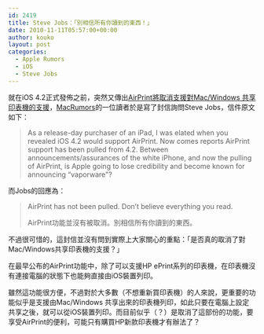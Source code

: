 ```yaml
---
id: 2419
title: Steve Jobs：「別相信所有你讀到的東西！」
date: 2010-11-11T05:57:00+00:00
author: kouko
layout: post
categories:
  - Apple Rumors
  - iOS
  - Steve Jobs
---
```

就在iOS 4.2正式發佈之前，突然又傳出[AirPrint將取消支援對Mac/Windows 共享印表機的支援](http://whiteappleer.blogspot.com/2010/11/appleios-42airprintmacwindows.html)，[MacRumors](http://www.macrumors.com/2010/11/10/steve-jobs-replies-regarding-rumors-of-airprint-issues/)的一位讀者於是寫了封信詢問Steve Jobs，信件原文如下：

> As a release-day purchaser of an iPad, I was elated when you revealed iOS 4.2 would support AirPrint. Now comes reports AirPrint support has been pulled from 4.2. Between announcements/assurances of the white iPhone, and now the pulling of AirPrint, is Apple going to lose credibility and become known for announcing &#8220;vaporware"?

而Jobs的回應為：

> AirPrint has not been pulled. Don&#8217;t believe everything you read.
>
> AirPrint功能並沒有被取消。別相信所有你讀到的東西。

不過很可惜的，這封信並沒有問到實際上大家關心的重點：「是否真的取消了對Mac/Windows共享印表機的支援？」

在最早公布的AirPrint功能中，除了可以支援HP ePrint系列的印表機，在印表機沒有連接電腦的狀態下也能夠直接由iOS裝置列印。

雖然這功能很方便，不過對於大多數（不想重新買印表機）的人來說，更重要的功能似乎是支援由Mac/Windows 共享出來的印表機列印，如此只要在電腦上設定共享之後，就可以從iOS裝置列印。而目前似乎（？）是取消了這部份的功能，要享受AirPrint的便利，可能只有購買HP新款印表機才有辦法了？
